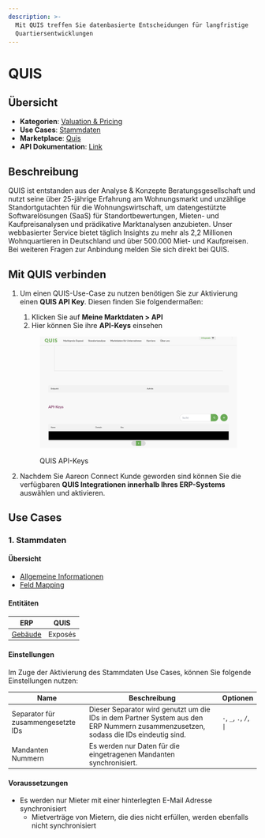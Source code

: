 ```yaml
---
description: >-
  Mit QUIS treffen Sie datenbasierte Entscheidungen für langfristige
  Quartiersentwicklungen
---
```


# QUIS

## Übersicht

* **Kategorien**: [Valuation & Pricing​](../kategorien/valuation-and-pricing.md)
* **Use Cases**: [Stammdaten](../use-cases/stammdaten.md)
* **Marketplace**: [Quis](https://marketplace.aareon.com/de/listings/quis)
* **API Dokumentation**: [Link](https://developer.quis.de/)

## Beschreibung

QUIS ist entstanden aus der Analyse & Konzepte Beratungsgesellschaft und nutzt seine über 25-jährige Erfahrung am Wohnungsmarkt und unzählige Standortgutachten für die Wohnungswirtschaft, um datengestützte Softwarelösungen (SaaS) für Standortbewertungen, Mieten- und Kaufpreisanalysen und prädikative Marktanalysen anzubieten. Unser webbasierter Service bietet täglich Insights zu mehr als 2,2 Millionen Wohnquartieren in Deutschland und über 500.000 Miet- und Kaufpreisen. Bei weiteren Fragen zur Anbindung melden Sie sich direkt bei QUIS.

## Mit QUIS verbinden

1.  Um einen QUIS-Use-Case zu nutzen benötigen Sie zur Aktivierung einen **QUIS API Key**. Diesen finden Sie folgendermaßen:

    1. Klicken Sie auf **Meine Marktdaten > API**
    2. Hier können Sie ihre **API-Keys** einsehen



    <figure><img src="../.gitbook/assets/image (1) (1) (1) (1) (1) (1) (1).png" alt="" width="563"><figcaption><p>QUIS API-Keys</p></figcaption></figure>
2. Nachdem Sie Aareon Connect Kunde geworden sind können Sie die verfügbaren **QUIS Integrationen innerhalb Ihres ERP-Systems** auswählen und aktivieren.

## Use Cases

### 1. Stammdaten

#### Übersicht

* [Allgemeine Informationen](../use-cases/stammdaten.md)
* [Feld Mapping](https://docs.google.com/spreadsheets/d/1b5iCRsnGxBGTXNzHzaNm0SlfRoIpbRofghzS-7HwbVc/edit#gid=1213044489\&fvid=23969279)

#### Entitäten

| ERP                                  | QUIS    |
| ------------------------------------ | ------- |
| [Gebäude](../entitaeten/gebaeude.md) | Exposés |

#### Einstellungen

Im Zuge der Aktivierung des Stammdaten Use Cases, können Sie folgende Einstellungen nutzen:

<table><thead><tr><th width="165">Name</th><th width="450.33333333333326">Beschreibung</th><th>Optionen</th></tr></thead><tbody><tr><td>Separator für zusammengesetzte IDs</td><td>Dieser Separator wird genutzt um die IDs in dem Partner System aus den ERP Nummern zusammenzusetzen, sodass die IDs eindeutig sind.</td><td><code>-</code>, <code>_</code>, <code>.</code>, <code>/</code>, <code>|</code></td></tr><tr><td>Mandanten Nummern</td><td>Es werden nur Daten für die eingetragenen Mandanten synchronisiert.</td><td></td></tr></tbody></table>

#### Voraussetzungen

* Es werden nur Mieter mit einer hinterlegten E-Mail Adresse synchronisiert
  * Mietverträge von Mietern, die dies nicht erfüllen, werden ebenfalls nicht synchronisiert
